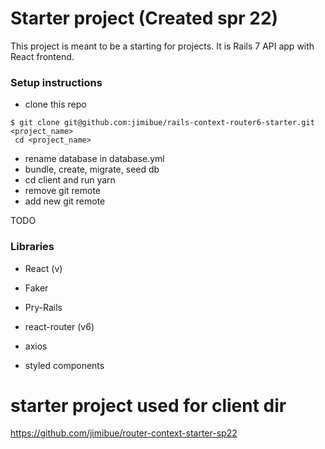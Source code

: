 # Starter project (Created spr 22)

This project is meant to be a starting for projects.
It is Rails 7 API app with React frontend.

### Setup instructions

- clone this repo

```
$ git clone git@github.com:jimibue/rails-context-router6-starter.git <project_name>
 cd <project_name>
```

- rename database in database.yml
- bundle, create, migrate, seed db
- cd client and run yarn
- remove git remote
- add new git remote

TODO

### Libraries

- React (v)
- Faker
- Pry-Rails

- react-router (v6)
- axios
- styled components

# starter project used for client dir
https://github.com/jimibue/router-context-starter-sp22






